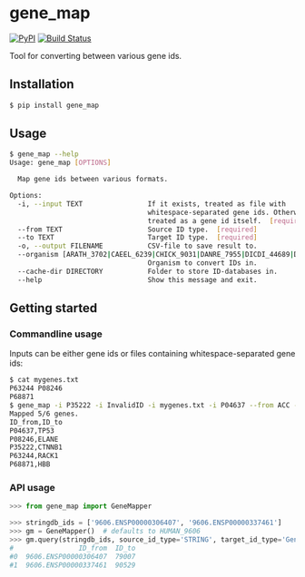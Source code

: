 # gene_map

[![PyPI](https://img.shields.io/pypi/v/gene_map.svg?style=flat)](https://pypi.python.org/pypi/gene_map) [![Build Status](https://img.shields.io/travis/kpj/gene_map.svg?style=flat)](https://travis-ci.org/kpj/gene_map)

Tool for converting between various gene ids.

## Installation

```bash
$ pip install gene_map
```

## Usage

```bash
$ gene_map --help
Usage: gene_map [OPTIONS]

  Map gene ids between various formats.

Options:
  -i, --input TEXT                If it exists, treated as file with
                                  whitespace-separated gene ids. Otherwise
                                  treated as a gene id itself.  [required]
  --from TEXT                     Source ID type.  [required]
  --to TEXT                       Target ID type.  [required]
  -o, --output FILENAME           CSV-file to save result to.
  --organism [ARATH_3702|CAEEL_6239|CHICK_9031|DANRE_7955|DICDI_44689|DROME_7227|ECOLI_83333|HUMAN_9606|MOUSE_10090|RAT_10116|SCHPO_284812|YEAST_559292]
                                  Organism to convert IDs in.
  --cache-dir DIRECTORY           Folder to store ID-databases in.
  --help                          Show this message and exit.
```

## Getting started

### Commandline usage

Inputs can be either gene ids or files containing whitespace-separated gene ids:

```bash
$ cat mygenes.txt
P63244 P08246
P68871
$ gene_map -i P35222 -i InvalidID -i mygenes.txt -i P04637 --from ACC --to Gene_Name
Mapped 5/6 genes.
ID_from,ID_to
P04637,TP53
P08246,ELANE
P35222,CTNNB1
P63244,RACK1
P68871,HBB
```

### API usage

```python
>>> from gene_map import GeneMapper

>>> stringdb_ids = ['9606.ENSP00000306407', '9606.ENSP00000337461']
>>> gm = GeneMapper()  # defaults to HUMAN_9606
>>> gm.query(stringdb_ids, source_id_type='STRING', target_id_type='GeneID')
#                ID_from  ID_to
#0  9606.ENSP00000306407  79007
#1  9606.ENSP00000337461  90529
```
